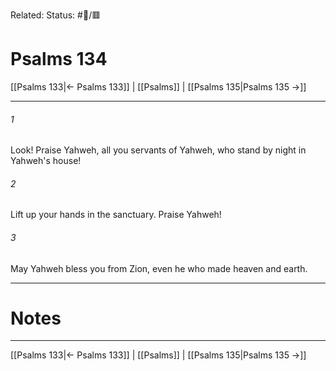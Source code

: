 Related:
Status: #📖/🟥
# Psalms 134

[[Psalms 133|← Psalms 133]] | [[Psalms]] | [[Psalms 135|Psalms 135 →]]
***



###### 1 
Look! Praise Yahweh, all you servants of Yahweh, who stand by night in Yahweh's house! 

###### 2 
Lift up your hands in the sanctuary. Praise Yahweh! 

###### 3 
May Yahweh bless you from Zion, even he who made heaven and earth.

---
# Notes


***
[[Psalms 133|← Psalms 133]] | [[Psalms]] | [[Psalms 135|Psalms 135 →]]
